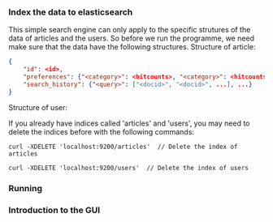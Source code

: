 ### Index the data to elasticsearch

This simple search engine can only apply to the specific strutures of the data of articles and the users.
So before we run the programme, we need make sure that the data have the following structures.
Structure of article:
```json
{
	"id": <id>, 
	"preferences": {"<category>": <hitcounts>, "<category>": <hitcounts>, ...}, 
	"search_history": {"<query>": ["<docid>", "<docid>", ...], ...}
}
```
Structure of user:


If you already have indices called 'articles' and 'users', you may need to delete the indices before with the following commands:
```
curl -XDELETE 'localhost:9200/articles'  // Delete the index of articles
```
```
curl -XDELETE 'localhost:9200/users'  // Delete the index of users
```

### Running

### Introduction to the GUI




